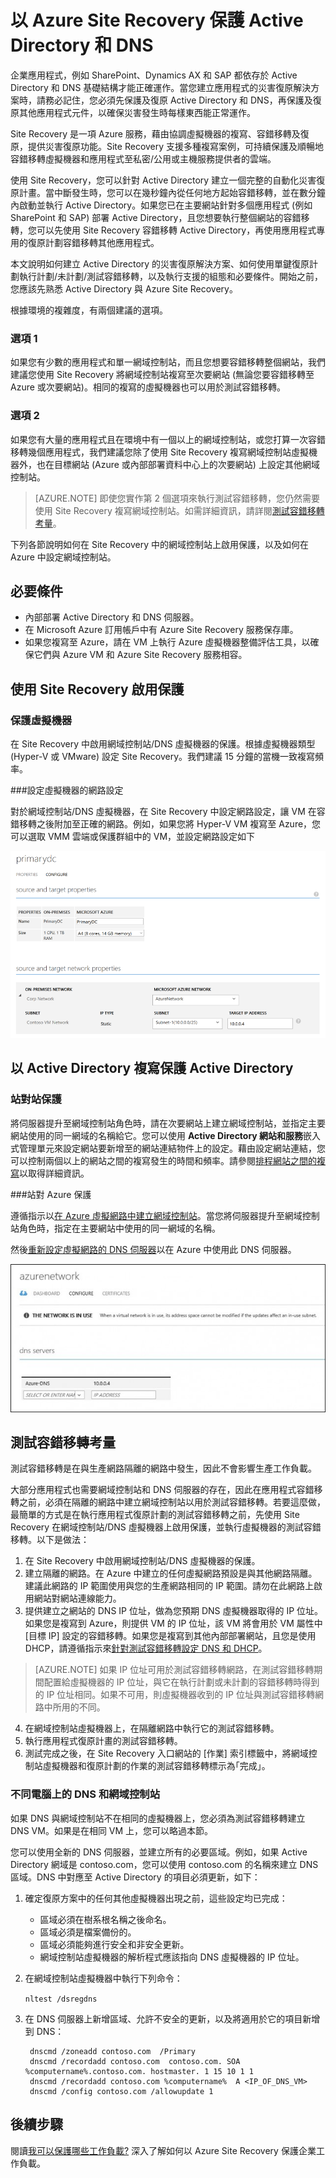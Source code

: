 <properties
	pageTitle="以 Azure Site Recovery 保護 Active Directory 和 DNS | Microsoft Azure"
	description="本文說明如何使用 Azure Site Recovery 實作 Active directory 的災害復原解決方案。"
	services="site-recovery"
	documentationCenter=""
	authors="prateek9us"
	manager="abhiag"
	editor=""/>

<tags
	ms.service="site-recovery"
	ms.devlang="na"
	ms.topic="article"
	ms.tgt_pltfrm="na"
	ms.workload="storage-backup-recovery"
	ms.date="06/13/2016"
	ms.author="pratshar"/>

# 以 Azure Site Recovery 保護 Active Directory 和 DNS

企業應用程式，例如 SharePoint、Dynamics AX 和 SAP 都依存於 Active Directory 和 DNS 基礎結構才能正確運作。當您建立應用程式的災害復原解決方案時，請務必記住，您必須先保護及復原 Active Directory 和 DNS，再保護及復原其他應用程式元件，以確保災害發生時每樣東西能正常運作。

Site Recovery 是一項 Azure 服務，藉由協調虛擬機器的複寫、容錯移轉及復原，提供災害復原功能。Site Recovery 支援多種複寫案例，可持續保護及順暢地容錯移轉虛擬機器和應用程式至私密/公用或主機服務提供者的雲端。

使用 Site Recovery，您可以針對 Active Directory 建立一個完整的自動化災害復原計畫。當中斷發生時，您可以在幾秒鐘內從任何地方起始容錯移轉，並在數分鐘內啟動並執行 Active Directory。如果您已在主要網站針對多個應用程式 (例如 SharePoint 和 SAP) 部署 Active Directory，且您想要執行整個網站的容錯移轉，您可以先使用 Site Recovery 容錯移轉 Active Directory，再使用應用程式專用的復原計劃容錯移轉其他應用程式。

本文說明如何建立 Active Directory 的災害復原解決方案、如何使用單鍵復原計劃執行計劃/未計劃/測試容錯移轉，以及執行支援的組態和必要條件。開始之前，您應該先熟悉 Active Directory 與 Azure Site Recovery。

根據環境的複雜度，有兩個建議的選項。

### 選項 1

如果您有少數的應用程式和單一網域控制站，而且您想要容錯移轉整個網站，我們建議您使用 Site Recovery 將網域控制站複寫至次要網站 (無論您要容錯移轉至 Azure 或次要網站)。相同的複寫的虛擬機器也可以用於測試容錯移轉。

### 選項 2

如果您有大量的應用程式且在環境中有一個以上的網域控制站，或您打算一次容錯移轉幾個應用程式，我們建議您除了使用 Site Recovery 複寫網域控制站虛擬機器外，也在目標網站 (Azure 或內部部署資料中心上的次要網站) 上設定其他網域控制站。

>[AZURE.NOTE] 即使您實作第 2 個選項來執行測試容錯移轉，您仍然需要使用 Site Recovery 複寫網域控制站。如需詳細資訊，請詳閱[測試容錯移轉考量](#considerations-for-test-failover)。


下列各節說明如何在 Site Recovery 中的網域控制站上啟用保護，以及如何在 Azure 中設定網域控制站。


## 必要條件

- 內部部署 Active Directory 和 DNS 伺服器。
- 在 Microsoft Azure 訂用帳戶中有 Azure Site Recovery 服務保存庫。
- 如果您複寫至 Azure，請在 VM 上執行 Azure 虛擬機器整備評估工具，以確保它們與 Azure VM 和 Azure Site Recovery 服務相容。


## 使用 Site Recovery 啟用保護


### 保護虛擬機器

在 Site Recovery 中啟用網域控制站/DNS 虛擬機器的保護。根據虛擬機器類型 (Hyper-V 或 VMware) 設定 Site Recovery。我們建議 15 分鐘的當機一致複寫頻率。

###設定虛擬機器的網路設定

對於網域控制站/DNS 虛擬機器，在 Site Recovery 中設定網路設定，讓 VM 在容錯移轉之後附加至正確的網路。例如，如果您將 Hyper-V VM 複寫至 Azure，您可以選取 VMM 雲端或保護群組中的 VM，並設定網路設定如下

![VM 網路設定](./media/site-recovery-active-directory/VM-Network-Settings.png)

## 以 Active Directory 複寫保護 Active Directory

### 站對站保護

將伺服器提升至網域控制站角色時，請在次要網站上建立網域控制站，並指定主要網站使用的同一網域的名稱給它。您可以使用 **Active Directory 網站和服務**嵌入式管理單元來設定網站要新增至的網站連結物件上的設定。藉由設定網站連結，您可以控制兩個以上的網站之間的複寫發生的時間和頻率。請參閱[排程網站之間的複寫](https://technet.microsoft.com/library/cc731862.aspx)以取得詳細資訊。

###站對 Azure 保護

遵循指示以[在 Azure 虛擬網路中建立網域控制站](../active-directory/active-directory-install-replica-active-directory-domain-controller.md)。當您將伺服器提升至網域控制站角色時，指定在主要網站中使用的同一網域的名稱。

然後[重新設定虛擬網路的 DNS 伺服器](../active-directory/active-directory-install-replica-active-directory-domain-controller.md#reconfigure-dns-server-for-the-virtual-network)以在 Azure 中使用此 DNS 伺服器。

![Azure 網路](./media/site-recovery-active-directory/azure-network.png)

## 測試容錯移轉考量

測試容錯移轉是在與生產網路隔離的網路中發生，因此不會影響生產工作負載。

大部分應用程式也需要網域控制站和 DNS 伺服器的存在，因此在應用程式容錯移轉之前，必須在隔離的網路中建立網域控制站以用於測試容錯移轉。若要這麼做，最簡單的方式是在執行應用程式復原計劃的測試容錯移轉之前，先使用 Site Recovery 在網域控制站/DNS 虛擬機器上啟用保護，並執行虛擬機器的測試容錯移轉。以下是做法：

1. 在 Site Recovery 中啟用網域控制站/DNS 虛擬機器的保護。
2. 建立隔離的網路。在 Azure 中建立的任何虛擬網路預設是與其他網路隔離。建議此網路的 IP 範圍使用與您的生產網路相同的 IP 範圍。請勿在此網路上啟用網站對網站連線能力。
3. 提供建立之網站的 DNS IP 位址，做為您預期 DNS 虛擬機器取得的 IP 位址。如果您是複寫到 Azure，則提供 VM 的 IP 位址，該 VM 將會用於 VM 屬性中 [目標 IP] 設定的容錯移轉。如果您是複寫到其他內部部署網站，且您是使用 DHCP，請遵循指示來[針對測試容錯移轉設定 DNS 和 DHCP](site-recovery-failover.md#prepare-dhcp)。

>[AZURE.NOTE] 如果 IP 位址可用於測試容錯移轉網路，在測試容錯移轉期間配置給虛擬機器的 IP 位址，與它在執行計劃或未計劃的容錯移轉時得到的 IP 位址相同。如果不可用，則虛擬機器收到的 IP 位址與測試容錯移轉網路中所用的不同。

4. 在網域控制站虛擬機器上，在隔離網路中執行它的測試容錯移轉。
5. 執行應用程式復原計畫的測試容錯移轉。
6. 測試完成之後，在 Site Recovery 入口網站的 [作業] 索引標籤中，將網域控制站虛擬機器和復原計劃的作業的測試容錯移轉標示為｢完成」。

### 不同電腦上的 DNS 和網域控制站

如果 DNS 與網域控制站不在相同的虛擬機器上，您必須為測試容錯移轉建立 DNS VM。如果是在相同 VM 上，您可以略過本節。

您可以使用全新的 DNS 伺服器，並建立所有的必要區域。例如，如果 Active Directory 網域是 contoso.com，您可以使用 contoso.com 的名稱來建立 DNS 區域。DNS 中對應至 Active Directory 的項目必須更新，如下：

1. 確定復原方案中的任何其他虛擬機器出現之前，這些設定均已完成：

	- 區域必須在樹系根名稱之後命名。
	- 區域必須是檔案備份的。
	- 區域必須能夠進行安全和非安全更新。
	- 網域控制站虛擬機器的解析程式應該指向 DNS 虛擬機器的 IP 位址。

2. 在網域控制站虛擬機器中執行下列命令：

	`nltest /dsregdns`

3. 在 DNS 伺服器上新增區域、允許不安全的更新，以及將適用於它的項目新增到 DNS：

	    dnscmd /zoneadd contoso.com  /Primary
	    dnscmd /recordadd contoso.com  contoso.com. SOA %computername%.contoso.com. hostmaster. 1 15 10 1 1
	    dnscmd /recordadd contoso.com %computername%  A <IP_OF_DNS_VM>
	    dnscmd /config contoso.com /allowupdate 1


## 後續步驟

閱讀[我可以保護哪些工作負載?](../site-recovery/site-recovery-workload.md) 深入了解如何以 Azure Site Recovery 保護企業工作負載。

<!---HONumber=AcomDC_0810_2016------>